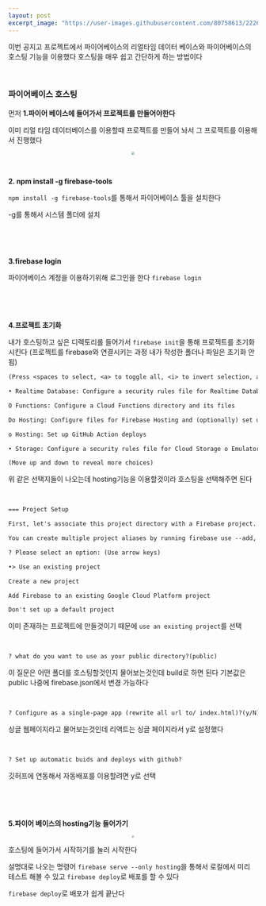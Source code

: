 ```yaml
---
layout: post
excerpt_image: "https://user-images.githubusercontent.com/80758613/222618117-7fc6f06f-d47d-4e05-984c-594af25d97a2.png"
---
```


이번 공지고 프로젝트에서 파이어베이스의 리얼타임 데이터 베이스와 파이어베이스의 호스팅 기능을 이용했다 호스팅을 매우 쉽고 간단하게 하는 방법이다

&nbsp;

### 파이어베이스 호스팅

먼저  **1.파이어 베이스에 들어가서 프로젝트를 만들어야한다**

이미 리얼 타임 데이터베이스를 이용할때 프로젝트를 만들어 놔서 그 프로젝트를 이용해서 진행했다

<center>
<img src="https://user-images.githubusercontent.com/80758613/222618117-7fc6f06f-d47d-4e05-984c-594af25d97a2.png" style="zoom:40%;">
</center>

&nbsp;

**2. npm install -g firebase-tools**

`npm install -g firebase-tools`를 통해서 파이어베이스 툴을 설치한다

-g를 통해서 시스템 폴더에 설치

&nbsp;

&nbsp;

**3.firebase login**

파이어베이스 계정을 이용하기위해 로그인을 한다 `firebase login`

&nbsp;

&nbsp;

**4.프로젝트 초기화**

내가 호스팅하고 싶은 디렉토리롤 들어가서 `firebase init`을 통해 프로젝트를 초기화 시킨다 (프로젝트를 firebase와 연결시키는 과정 내가 작성한 폴더나 파일은 초기화 안됨)

``` tex
(Press <spaces to select, <a> to toggle all, <i> to invert selection, and <enter> to proceed)

• Realtime Database: Configure a security rules file for Realtime Database and (optionally) provision default instance o Firestore: Configure security rules and indexes files for Firestore

O Functions: Configure a Cloud Functions directory and its files

Do Hosting: Configure files for Firebase Hosting and (optionally) set up GitHub Action deploys ]

o Hosting: Set up GitHub Action deploys

• Storage: Configure a security rules file for Cloud Storage o Emulators: Set up local emulators for Firebase products

(Move up and down to reveal more choices)
```

위 같은 선택지들이 나오는데 hosting기능을 이용할것이라  호스팅을 선택해주면 된다

&nbsp;

```tex
=== Project Setup

First, let's associate this project directory with a Firebase project.

You can create multiple project aliases by running firebase use --add, but for now we'll just set up a default project.

? Please select an option: (Use arrow keys)

•> Use an existing project

Create a new project

Add Firebase to an existing Google Cloud Platform project

Don't set up a default project 
```

이미 존재하는 프로젝트에 만들것이기 때문에 `use an existing project`를 선택

&nbsp;

```  tex
? what do you want to use as your public directory?(public)
```

이 질문은 어떤 폴더를 호스팅할것인지 물어보는것인데 build로 하면 된다 기본값은 public 나중에 firebase.json에서 변경 가능하다

&nbsp;

``` tex
? Configure as a single-page app (rewrite all url to/ index.html)?(y/N)
```

싱글 웹페이지라고 물어보는것인데 리액트는 싱글 페이지라서 y로 설정했다

&nbsp;

```tex
? Set up automatic buids and deploys with github?
```

깃허프에 연동해서 자동배포를 이용할려면 y로 선택

&nbsp;

&nbsp;

**5.파이어 베이스의 hosting기능 들어가기**

<center>
<img src="https://user-images.githubusercontent.com/80758613/222618370-059a5397-69ad-4d35-b152-f60f9e3ec86b.png" style="zoom:30%;">
</center>

호스팅에 들어가서 시작하기를 눌러 시작한다

설명대로 나오는 명령어 `firebase serve --only hosting`을 통해서 로컬에서 미리 테스트 해볼 수 있고 `firebase deploy`로 배포를 할 수 있다

`firebase deploy`로 배포가 쉽게 끝난다
